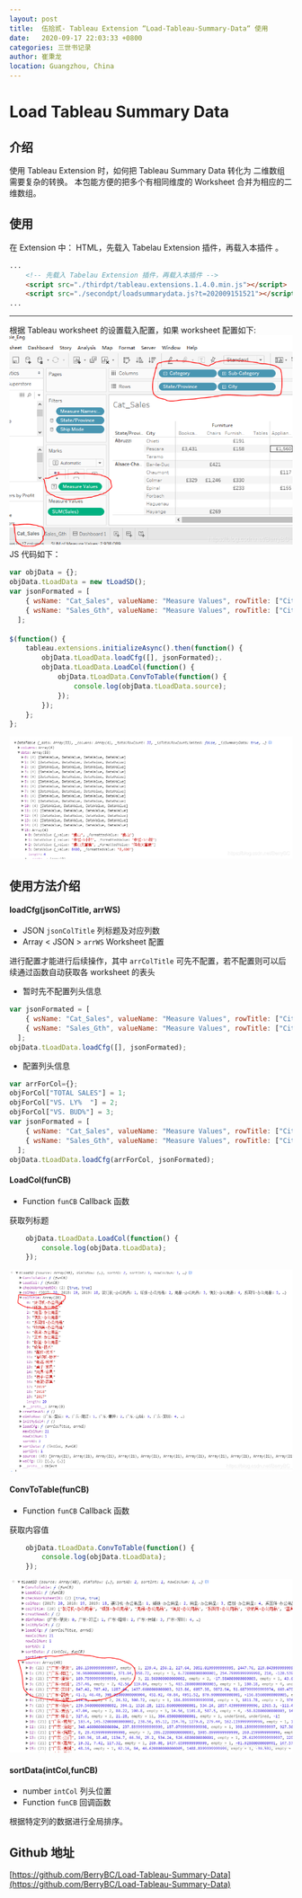 ```yaml
---
layout: post
title:  伍拾贰- Tableau Extension “Load-Tableau-Summary-Data“ 使用
date:   2020-09-17 22:03:33 +0800
categories: 三世书记录
author: 崔秉龙
location: Guangzhou, China
---
```




# Load Tableau Summary Data
## 介绍
使用 Tableau Extension 时，如何把 Tableau Summary Data 转化为 二维数组需要复杂的转换。
本包能方便的把多个有相同维度的 Worksheet 合并为相应的二维数组。

## 使用
在 Extension 中：
HTML，先载入 Tabelau Extension 插件，再载入本插件 。
```html
...
	<!-- 先载入 Tabelau Extension 插件，再载入本插件 -->
    <script src="./thirdpt/tableau.extensions.1.4.0.min.js"></script>
	<script src="./secondpt/loadsummarydata.js?t=202009151521"></script>
...

```

----
根据 Tableau worksheet 的设置载入配置，如果 worksheet 配置如下:
![配置](/photo/InPost/52-1.png)
JS 代码如下：

```js
var objData = {};
objData.tLoadData = new tLoadSD();
var jsonFormated = [
    { wsName: "Cat_Sales", valueName: "Measure Values", rowTitle: ["City","State/Province"] , colTitle: ["Sub-Category","Category"] },
    { wsName: "Sales_Gth", valueName: "Measure Values", rowTitle: ["City","State/Province"] , colTitle: ["YEAR(Ship Date)"] }
  ];

$(function() {
    tableau.extensions.initializeAsync().then(function() {
        objData.tLoadData.loadCfg([], jsonFormated);.
        objData.tLoadData.LoadCol(function() {
            objData.tLoadData.ConvToTable(function() {
                console.log(objData.tLoadData.source);
            });
        });
    };
};

```

![在这里插入图片描述](/photo/InPost/52-2.png)
## 使用方法介绍
#### loadCfg(jsonColTitle, arrWS)
- JSON `jsonColTitle` 列标题及对应列数
- Array < JSON > `arrWS` Worksheet 配置

进行配置才能进行后续操作，其中 `arrColTitle` 可先不配置，若不配置则可以后续通过函数自动获取各 worksheet 的表头
- 暂时先不配置列头信息
```js
var jsonFormated = [
    { wsName: "Cat_Sales", valueName: "Measure Values", rowTitle: ["City","State/Province"] , colTitle: ["Sub-Category","Category"] },
    { wsName: "Sales_Gth", valueName: "Measure Values", rowTitle: ["City","State/Province"] , colTitle: ["YEAR(Ship Date)"] }
  ];
objData.tLoadData.loadCfg([], jsonFormated);
```

- 配置列头信息
```js
var arrForCol={};
objForCol["TOTAL SALES"] = 1;
objForCol["VS. LY%  "] = 2;
objForCol["VS. BUD%"] = 3;
var jsonFormated = [
    { wsName: "Cat_Sales", valueName: "Measure Values", rowTitle: ["City","State/Province"] , colTitle: ["Sub-Category","Category"] },
    { wsName: "Sales_Gth", valueName: "Measure Values", rowTitle: ["City","State/Province"] , colTitle: ["YEAR(Ship Date)"] }
  ];
objData.tLoadData.loadCfg(arrForCol, jsonFormated);
```


#### LoadCol(funCB)
- Function `funCB` Callback 函数

获取列标题
```js
    objData.tLoadData.LoadCol(function() {
    	console.log(objData.tLoadData);
    });
```
![列表](/photo/InPost/52-3.png)


#### ConvToTable(funCB)
- Function `funCB` Callback 函数

获取内容值
```js
    objData.tLoadData.ConvToTable(function() {
    	console.log(objData.tLoadData);
    });
```
![Content](/photo/InPost/52-4.png)

#### sortData(intCol,funCB)
- number `intCol` 列头位置
- Function `funCB` 回调函数

根据特定列的数据进行全局排序。

## Github 地址

[https://github.com/BerryBC/Load-Tableau-Summary-Data](https://github.com/BerryBC/Load-Tableau-Summary-Data)